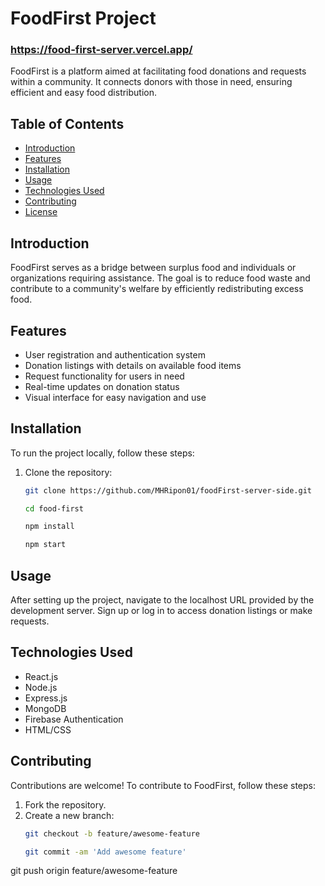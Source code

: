 # FoodFirst Project

### https://food-first-server.vercel.app/

FoodFirst is a platform aimed at facilitating food donations and requests within a community. It connects donors with those in need, ensuring efficient and easy food distribution.

## Table of Contents

- [Introduction](#introduction)
- [Features](#features)
- [Installation](#installation)
- [Usage](#usage)
- [Technologies Used](#technologies-used)
- [Contributing](#contributing)
- [License](#license)

## Introduction

FoodFirst serves as a bridge between surplus food and individuals or organizations requiring assistance. The goal is to reduce food waste and contribute to a community's welfare by efficiently redistributing excess food.

## Features

- User registration and authentication system
- Donation listings with details on available food items
- Request functionality for users in need
- Real-time updates on donation status
- Visual interface for easy navigation and use



## Installation

To run the project locally, follow these steps:

1. Clone the repository:

   ```bash
   git clone https://github.com/MHRipon01/foodFirst-server-side.git

   cd food-first

   npm install

   npm start
## Usage
After setting up the project, navigate to the localhost URL provided by the development server. Sign up or log in to access donation listings or make requests.

## Technologies Used
- React.js
- Node.js
- Express.js
- MongoDB
- Firebase Authentication
- HTML/CSS


## Contributing

Contributions are welcome! To contribute to FoodFirst, follow these steps:

1. Fork the repository.
2. Create a new branch:
   ```bash
   git checkout -b feature/awesome-feature

   git commit -am 'Add awesome feature'
git push origin feature/awesome-feature


